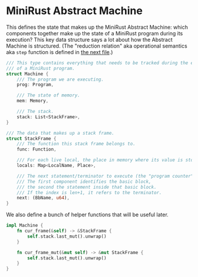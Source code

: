 # MiniRust Abstract Machine

This defines the state that makes up the MiniRust Abstract Machine:
which components together make up the state of a MiniRust program during its execution?
This key data structure says a lot about how the Abstract Machine is structured.
(The "reduction relation" aka operational semantics aka `step` function is defined in [the next file](step.md).)

```rust
/// This type contains everything that needs to be tracked during the execution
/// of a MiniRust program.
struct Machine {
    /// The program we are executing.
    prog: Program,

    /// The state of memory.
    mem: Memory,

    /// The stack.
    stack: List<StackFrame>,
}

/// The data that makes up a stack frame.
struct StackFrame {
    /// The function this stack frame belongs to.
    func: Function,

    /// For each live local, the place in memory where its value is stored.
    locals: Map<LocalName, Place>,

    /// The next statement/terminator to execute (the "program counter").
    /// The first component identifies the basic block,
    /// the second the statement inside that basic block.
    /// If the index is len+1, it refers to the terminator.
    next: (BbName, u64),
}
```

We also define a bunch of helper functions that will be useful later.

```rust
impl Machine {
    fn cur_frame(&self) -> &StackFrame {
        self.stack.last_mut().unwrap()
    }

    fn cur_frame_mut(&mut self) -> &mut StackFrame {
        self.stack.last_mut().unwrap()
    }
}
```
